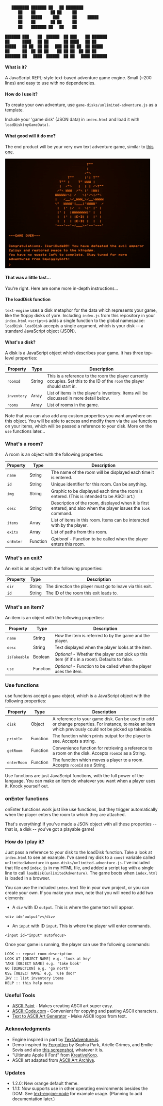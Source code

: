 ```
   ████████ ███████ ██   ██ ████████               
      ██    ██       ██ ██     ██                  
      ██    █████     ███      ██     █████            
      ██    ██       ██ ██     ██                  
      ██    ███████ ██   ██    ██                  
                                                
███████ ███    ██  ██████  ██ ███    ██ ███████ 
██      ████   ██ ██       ██ ████   ██ ██      
█████   ██ ██  ██ ██   ███ ██ ██ ██  ██ █████   
██      ██  ██ ██ ██    ██ ██ ██  ██ ██ ██      
███████ ██   ████  ██████  ██ ██   ████ ███████
```

#### What is it?
A JavaScript REPL-style text-based adventure game engine. Small (~200 lines) and easy to use with no dependencies.

#### How do I use it?
To create your own adventure, use `game-disks/unlimited-adventure.js` as a template.

Include your 'game disk' (JSON data) in `index.html` and load it with `loadDisk(myGameData)`.

#### What good will it do me?
The end product will be your very own text adventure game, similar to [this one](http://okaybenji.github.io/text-engine).

![Demo Screenshot](screenshot.gif "Demo Screenshot")

#### That was a little fast...
You're right. Here are some more in-depth instructions...

#### The loadDisk function
`text-engine` uses a disk metaphor for the data which represents your game, like the floppy disks of yore. Including `index.js` from this repository in your `index.html` `<script>`s adds a single function to the global namespace: `loadDisk`. `loadDisk` accepts a single argument, which is your disk -- a standard JavaScript object (JSON).

#### What's a disk?
A disk is a JavaScript object which describes your game. It has three top-level properties:

| Property    | Type     | Description |
| ----------- | -------- | ----------- | 
| `roomId`    | String   | This is a reference to the room the player currently occupies. Set this to the ID of the `room` the player should start in. |
| `inventory` | Array    | List of items in the player's inventory. Items will be discussed in more detail below. |
| `rooms`     | Array    | List of rooms in the game. |

Note that you can also add any custom properties you want anywhere on this object. You will be able to access and modify them via the `use` functions on your items, which will be passed a reference to your disk. More on the `use` functions later...

### What's a room?
A room is an object with the following properties:

| Property  | Type     | Description |
| --------- | -------- | ----------- | 
| `name`    | String   | The name of the room will be displayed each time it is entered. |
| `id`      | String   | Unique identifier for this room. Can be anything. |
| `img`     | String   | Graphic to be displayed each time the room is entered. (This is intended to be ASCII art.) |
| `desc`    | String   | Description of the room, displayed when it is first entered, and also when the player issues the `look` command. |
| `items`   | Array    | List of items in this room. Items can be interacted with by the player. |
| `exits`   | Array    | List of paths from this room. |
| `onEnter` | Function | *Optional* - Function to be called when the player enters this room. |

### What's an exit?

An exit is an object with the following properties:

| Property | Type   | Description |
| -------- | ------ | ----------- | 
| `dir`    | String | The direction the player must go to leave via this exit. |
| `id`     | String | The ID of the room this exit leads to. |

### What's an item?

An item is an object with the following properties:

| Property     | Type     | Description |
| ------------ | -------- | ----------- | 
| `name`       | String   | How the item is referred to by the game and the player. |
| `desc`       | String   | Text displayed when the player looks at the item. |
| `isTakeable` | Boolean  | *Optional* - Whether the player can pick up this item (if it's in a room). Defaults to false. |
| `use`        | Function | *Optional* - Function to be called when the player uses the item. |

### Use functions
use functions accept a `game` object, which is a JavaScript object with the following properties:

| Property     | Type     | Description |
| ------------ | -------- | ----------- | 
| `disk`       | Object   | A reference to your game disk. Can be used to add or change properties. For instance, to make an item which previously could not be picked up takeable. |
| `println`    | Function | The function which prints output for the player to see. Accepts a string. |
| `getRoom`    | Function | Convenience function for retrieving a reference to a room on the disk. Accepts `roomId` as a String. |
| `enterRoom`  | Function | The function which moves a player to a room. Accepts `roomId` as a String. |

Use functions are just JavaScript functions, with the full power of the language. You can make an item do whatever you want when a player uses it. Knock yourself out.

### onEnter functions
onEnter functions work just like use functions, but they trigger automatically when the player enters the room to which they are attached.

That's everything! If you've made a JSON object with all these properties -- that is, a disk -- you've got a playable game!

### How do I play it?
Just pass a reference to your disk to the loadDisk function. Take a look at `index.html` to see an example. I've saved my disk to a `const` variable called `unlimitedAdventure` in `game-disks/unlimited-adventure.js`. I've included that file and `index.js` in my HTML file, and added a script tag with a single line to call `loadDisk(unlimitedAdventure)`. The game boots when `index.html` is loaded in a browser.

You can use the included `index.html` file in your own project, or you can create your own. If you make your own, note that you will need to add two elements:

* A `div` with ID `output`. This is where the game text will appear.
```
<div id="output"></div>
```
* An `input` with ID `input`. This is where the player will enter commands.
```
<input id="input" autofocus>
```

Once your game is running, the player can use the following commands:

```
LOOK :: repeat room description
LOOK AT [OBJECT NAME] e.g. 'look at key'
TAKE [OBJECT NAME] e.g. 'take book'
GO [DIRECTION] e.g. 'go north'
USE [OBJECT NAME] e.g. 'use door'
INV :: list inventory items
HELP :: this help menu
```

### Useful Tools
* [ASCII Paint](http://www.asciipaint.com) - Makes creating ASCII art super easy.
* [ASCII-Code.com](http://www.ascii-code.com) - Convenient for copying and pasting ASCII characters.
* [Text to ASCII Art Generator](http://patorjk.com/software/taag/#p=display&h=2&v=2&f=ANSI%20Regular&t=text%0A-engine) - Make ASCII logos from text.

### Acknowledgments
* Engine inspired in part by [TextAdventure.js](https://github.com/TheBroox/TextAdventure.js).
* Demo inspired by [Forgotten](https://sophiapark.itch.io/forgotten) by Sophia Park, Arielle Grimes, and Emilie Sovis and also [this screenshot](https://cdn-images-1.medium.com/max/1600/1*IRP1NLN5jQTwuWNfXXhjPA.gif), whatever it is.
* "Ultimate Apple II Font" from [KreativeKorp](http://www.kreativekorp.com/software/fonts/apple2.shtml).
* ASCII art adapted from [ASCII Art Archive](https://www.asciiart.eu/buildings-and-places/castles).

### Updates

* 1.2.0: New orange default theme.
* 1.1.1: Now supports use in other operating environments besides the DOM. See [text-engine-node](https://github.com/okaybenji/text-engine-node) for example usage. (Planning to add documentation later.)
